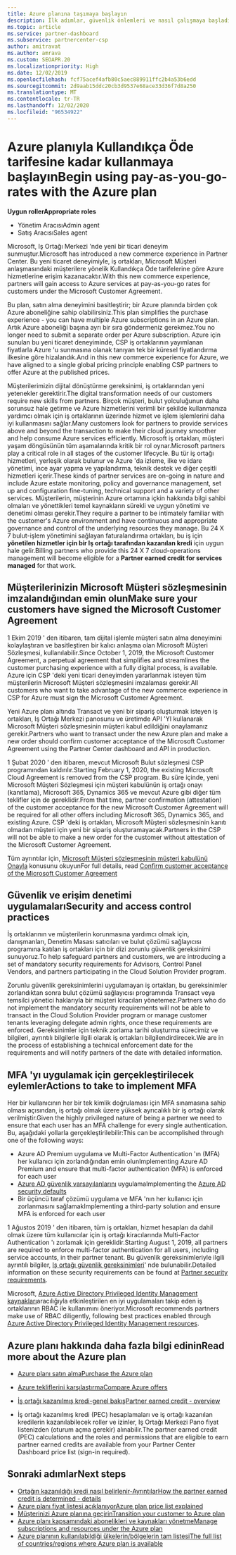 ```yaml
---
title: Azure planına taşımaya başlayın
description: İlk adımlar, güvenlik önlemleri ve nasıl çalışmaya başladıklarını dahil olmak üzere Azure Kullandıkça Öde planını kullanma hakkında bilgi edinmek için sizin ve müşterilerinizin ne olduğunu öğrenin.
ms.topic: article
ms.service: partner-dashboard
ms.subservice: partnercenter-csp
author: amitravat
ms.author: amrava
ms.custom: SEOAPR.20
ms.localizationpriority: High
ms.date: 12/02/2019
ms.openlocfilehash: fcf75acef4afb80c5aec889911ffc2b4a53b6edd
ms.sourcegitcommit: 2d9aab15ddc20cb3d9537e68ace33d36f7d8a250
ms.translationtype: MT
ms.contentlocale: tr-TR
ms.lasthandoff: 12/02/2020
ms.locfileid: "96534922"
---
```

# <a name="begin-using-pay-as-you-go-rates-with-the-azure-plan"></a><span data-ttu-id="62eed-103">Azure planıyla Kullandıkça Öde tarifesine kadar kullanmaya başlayın</span><span class="sxs-lookup"><span data-stu-id="62eed-103">Begin using pay-as-you-go-rates with the Azure plan</span></span>

<span data-ttu-id="62eed-104">**Uygun roller**</span><span class="sxs-lookup"><span data-stu-id="62eed-104">**Appropriate roles**</span></span>

- <span data-ttu-id="62eed-105">Yönetim Aracısı</span><span class="sxs-lookup"><span data-stu-id="62eed-105">Admin agent</span></span>
- <span data-ttu-id="62eed-106">Satış Aracısı</span><span class="sxs-lookup"><span data-stu-id="62eed-106">Sales agent</span></span>


<span data-ttu-id="62eed-107">Microsoft, Iş Ortağı Merkezi 'nde yeni bir ticari deneyim sunmuştur.</span><span class="sxs-lookup"><span data-stu-id="62eed-107">Microsoft has introduced a new commerce experience in Partner Center.</span></span>  <span data-ttu-id="62eed-108">Bu yeni ticaret deneyimiyle, iş ortakları, Microsoft Müşteri anlaşmasındaki müşterilere yönelik Kullandıkça Öde tarifelerine göre Azure hizmetlerine erişim kazanacaktır.</span><span class="sxs-lookup"><span data-stu-id="62eed-108">With this new commerce experience, partners will gain access to Azure services at pay-as-you-go rates for customers under the Microsoft Customer Agreement.</span></span>

<span data-ttu-id="62eed-109">Bu plan, satın alma deneyimini basitleştirir; bir Azure planında birden çok Azure aboneliğine sahip olabilirsiniz.</span><span class="sxs-lookup"><span data-stu-id="62eed-109">This plan simplifies the purchase experience - you can have multiple Azure subscriptions in an Azure plan.</span></span> <span data-ttu-id="62eed-110">Artık Azure aboneliği başına ayrı bir sıra göndermeniz gerekmez.</span><span class="sxs-lookup"><span data-stu-id="62eed-110">You no longer need to submit a separate order per Azure subscription.</span></span> <span data-ttu-id="62eed-111">Azure için sunulan bu yeni ticaret deneyiminde, CSP iş ortaklarının yayımlanan fiyatlarla Azure 'u sunmasına olanak tanıyan tek bir küresel fiyatlandırma ilkesine göre hizalandık.</span><span class="sxs-lookup"><span data-stu-id="62eed-111">And in this new commerce experience for Azure, we have aligned to a single global pricing principle enabling CSP partners to offer Azure at the published prices.</span></span>

<span data-ttu-id="62eed-112">Müşterilerimizin dijital dönüştürme gereksinimi, iş ortaklarından yeni yetenekler gerektirir.</span><span class="sxs-lookup"><span data-stu-id="62eed-112">The digital transformation needs of our customers require new skills from partners.</span></span> <span data-ttu-id="62eed-113">Birçok müşteri, bulut yolculuğunun daha sorunsuz hale getirme ve Azure hizmetlerini verimli bir şekilde kullanmanıza yardımcı olmak için iş ortaklarının üzerinde hizmet ve işlem işlemlerini daha iyi kullanmasını sağlar.</span><span class="sxs-lookup"><span data-stu-id="62eed-113">Many customers look for partners to provide services above and beyond the transaction to make their cloud journey smoother and help consume Azure services efficiently.</span></span> <span data-ttu-id="62eed-114">Microsoft iş ortakları, müşteri yaşam döngüsünün tüm aşamalarında kritik bir rol oynar.</span><span class="sxs-lookup"><span data-stu-id="62eed-114">Microsoft partners play a critical role in all stages of the customer lifecycle.</span></span> <span data-ttu-id="62eed-115">Bu tür iş ortağı hizmetleri, yerleşik olarak bulunur ve Azure 'da izleme, ilke ve idare yönetimi, ince ayar yapma ve yapılandırma, teknik destek ve diğer çeşitli hizmetleri içerir.</span><span class="sxs-lookup"><span data-stu-id="62eed-115">These kinds of partner services are on-going in nature and include Azure estate monitoring, policy and governance management, set up and configuration fine-tuning, technical support and a variety of other services.</span></span> <span data-ttu-id="62eed-116">Müşterilerin, müşterinin Azure ortamına içkin hakkında bilgi sahibi olmaları ve yönettikleri temel kaynakların sürekli ve uygun yönetimi ve denetimi olması gerekir.</span><span class="sxs-lookup"><span data-stu-id="62eed-116">They require a partner to be intimately familiar with the customer's Azure environment and have continuous and appropriate governance and control of the underlying resources they manage.</span></span> <span data-ttu-id="62eed-117">Bu 24 X 7 bulut-işlem yönetimini sağlayan faturalandırma ortakları, bu iş için **yönetilen hizmetler için bir Iş ortağı tarafından kazanılan kredi** için uygun hale gelir.</span><span class="sxs-lookup"><span data-stu-id="62eed-117">Billing partners who provide this 24 X 7 cloud-operations management will become eligible for a **Partner earned credit for services managed** for that work.</span></span>

## <a name="make-sure-your-customers-have-signed-the-microsoft-customer-agreement"></a><span data-ttu-id="62eed-118">Müşterilerinizin Microsoft Müşteri sözleşmesinin imzalandığından emin olun</span><span class="sxs-lookup"><span data-stu-id="62eed-118">Make sure your customers have signed the Microsoft Customer Agreement</span></span>

<span data-ttu-id="62eed-119">1 Ekim 2019 ' den itibaren, tam dijital işlemle müşteri satın alma deneyimini kolaylaştıran ve basitleştiren bir kalıcı anlaşma olan Microsoft Müşteri Sözleşmesi, kullanılabilir.</span><span class="sxs-lookup"><span data-stu-id="62eed-119">Since October 1, 2019, the Microsoft Customer Agreement, a perpetual agreement that simplifies and streamlines the customer purchasing experience with a fully digital process, is available.</span></span> <span data-ttu-id="62eed-120">Azure için CSP 'deki yeni ticari deneyimden yararlanmak isteyen tüm müşterilerin Microsoft Müşteri sözleşmesini imzalaması gerekir.</span><span class="sxs-lookup"><span data-stu-id="62eed-120">All customers who want to take advantage of the new commerce experience in CSP for Azure must sign the Microsoft Customer Agreement.</span></span>

<span data-ttu-id="62eed-121">Yeni Azure planı altında Transact ve yeni bir sipariş oluşturmak isteyen iş ortakları, Iş Ortağı Merkezi panosunu ve üretimde API 'YI kullanarak Microsoft Müşteri sözleşmesinin müşteri kabul edildiğini onaylamanız gerekir.</span><span class="sxs-lookup"><span data-stu-id="62eed-121">Partners who want to transact under the new Azure plan and make a new order should confirm customer acceptance of the Microsoft Customer Agreement using the Partner Center dashboard and API in production.</span></span>

<span data-ttu-id="62eed-122">1 Şubat 2020 ' den itibaren, mevcut Microsoft Bulut sözleşmesi CSP programından kaldırılır.</span><span class="sxs-lookup"><span data-stu-id="62eed-122">Starting February 1, 2020, the existing Microsoft Cloud Agreement is removed from the CSP program.</span></span> <span data-ttu-id="62eed-123">Bu süre içinde, yeni Microsoft Müşteri Sözleşmesi için müşteri kabulünün iş ortağı onayı (kanıtlama), Microsoft 365, Dynamics 365 ve mevcut Azure gibi diğer tüm teklifler için de gereklidir.</span><span class="sxs-lookup"><span data-stu-id="62eed-123">From that time, partner confirmation (attestation) of the customer acceptance for the new Microsoft Customer Agreement will be required for all other offers including Microsoft 365, Dynamics 365, and existing Azure.</span></span> <span data-ttu-id="62eed-124">CSP 'deki iş ortakları, Microsoft Müşteri sözleşmesinin kanıtı olmadan müşteri için yeni bir sipariş oluşturamayacak.</span><span class="sxs-lookup"><span data-stu-id="62eed-124">Partners in the CSP will not be able to make a new order for the customer without attestation of the Microsoft Customer Agreement.</span></span>

<span data-ttu-id="62eed-125">Tüm ayrıntılar için, [Microsoft Müşteri sözleşmesinin müşteri kabulünü Onayla](confirm-customer-agreement.md) konusunu okuyun</span><span class="sxs-lookup"><span data-stu-id="62eed-125">For full details, read [Confirm customer acceptance of the Microsoft Customer Agreement](confirm-customer-agreement.md)</span></span>

## <a name="security-and-access-control-practices"></a><span data-ttu-id="62eed-126">Güvenlik ve erişim denetimi uygulamaları</span><span class="sxs-lookup"><span data-stu-id="62eed-126">Security and access control practices</span></span>

<span data-ttu-id="62eed-127">İş ortaklarının ve müşterilerin korunmasına yardımcı olmak için, danışmanları, Denetim Masası satıcıları ve bulut çözümü sağlayıcısı programına katılan iş ortakları için bir dizi zorunlu güvenlik gereksinimi sunuyoruz.</span><span class="sxs-lookup"><span data-stu-id="62eed-127">To help safeguard partners and customers, we are introducing a set of mandatory security requirements for Advisors, Control Panel Vendors, and partners participating in the Cloud Solution Provider program.</span></span>

<span data-ttu-id="62eed-128">Zorunlu güvenlik gereksinimlerini uygulamayan iş ortakları, bu gereksinimler zorlandıktan sonra bulut çözümü sağlayıcısı programında Transact veya temsilci yönetici haklarıyla bir müşteri kiracıları yönetemez.</span><span class="sxs-lookup"><span data-stu-id="62eed-128">Partners who do not implement the mandatory security requirements will not be able to transact in the Cloud Solution Provider program or manage customer tenants leveraging delegate admin rights, once these requirements are enforced.</span></span> <span data-ttu-id="62eed-129">Gereksinimler için teknik zorlama tarihi oluşturma sürecimiz ve bilgileri, ayrıntılı bilgilerle ilgili olarak iş ortakları bilgilendirdirecek.</span><span class="sxs-lookup"><span data-stu-id="62eed-129">We are in the process of establishing a technical enforcement date for the requirements and will notify partners of the date with detailed information.</span></span>

## <a name="actions-to-take-to-implement-mfa"></a><span data-ttu-id="62eed-130">MFA 'yı uygulamak için gerçekleştirilecek eylemler</span><span class="sxs-lookup"><span data-stu-id="62eed-130">Actions to take to implement MFA</span></span>

<span data-ttu-id="62eed-131">Her bir kullanıcının her bir tek kimlik doğrulaması için MFA sınamasına sahip olması açısından, iş ortağı olmak üzere yüksek ayrıcalıklı bir iş ortağı olarak verilmiştir.</span><span class="sxs-lookup"><span data-stu-id="62eed-131">Given the highly privileged nature of being a partner we need to ensure that each user has an MFA challenge for every single authentication.</span></span> <span data-ttu-id="62eed-132">Bu, aşağıdaki yollarla gerçekleştirilebilir:</span><span class="sxs-lookup"><span data-stu-id="62eed-132">This can be accomplished through one of the following ways:</span></span>

- <span data-ttu-id="62eed-133">Azure AD Premium uygulama ve Multi-Factor Authentication 'ın (MFA) her kullanıcı için zorlandığından emin olun</span><span class="sxs-lookup"><span data-stu-id="62eed-133">Implementing Azure AD Premium and ensure that multi-factor authentication (MFA) is enforced for each user</span></span>
- <span data-ttu-id="62eed-134">[Azure AD güvenlik varsayılanlarını](/azure/active-directory/conditional-access/concept-conditional-access-security-defaults) uygulama</span><span class="sxs-lookup"><span data-stu-id="62eed-134">Implementing the [Azure AD security defaults](/azure/active-directory/conditional-access/concept-conditional-access-security-defaults)</span></span>
- <span data-ttu-id="62eed-135">Bir üçüncü taraf çözümü uygulama ve MFA 'nın her kullanıcı için zorlanmasını sağlamak</span><span class="sxs-lookup"><span data-stu-id="62eed-135">Implementing a third-party solution and ensure MFA is enforced for each user</span></span>

<span data-ttu-id="62eed-136">1 Ağustos 2019 ' den itibaren, tüm iş ortakları, hizmet hesapları da dahil olmak üzere tüm kullanıcılar için iş ortağı kiracılarında Multi-Factor Authentication 'ı zorlamak için gereklidir.</span><span class="sxs-lookup"><span data-stu-id="62eed-136">Starting August 1, 2019, all partners are required to enforce multi-factor authentication for all users, including service accounts, in their partner tenant.</span></span> <span data-ttu-id="62eed-137">Bu güvenlik gereksinimleriyle ilgili ayrıntılı bilgiler, [Iş ortağı güvenlik gereksinimleri](partner-security-requirements.md)' nde bulunabilir.</span><span class="sxs-lookup"><span data-stu-id="62eed-137">Detailed information on these security requirements can be found at [Partner security requirements](partner-security-requirements.md).</span></span>

<span data-ttu-id="62eed-138">Microsoft, [Azure Active Directory Privileged Identity Management kaynakları](/azure/active-directory/privileged-identity-management/pim-configure)aracılığıyla etkinleştirilen en iyi uygulamaları takip eden iş ortaklarının RBAC ile kullanımını öneriyor.</span><span class="sxs-lookup"><span data-stu-id="62eed-138">Microsoft recommends partners make use of RBAC diligently, following best practices enabled through [Azure Active Directory Privileged Identity Management resources](/azure/active-directory/privileged-identity-management/pim-configure).</span></span>

## <a name="read-more-about-the-azure-plan"></a><span data-ttu-id="62eed-139">Azure planı hakkında daha fazla bilgi edinin</span><span class="sxs-lookup"><span data-stu-id="62eed-139">Read more about the Azure plan</span></span>

- [<span data-ttu-id="62eed-140">Azure planı satın alma</span><span class="sxs-lookup"><span data-stu-id="62eed-140">Purchase the Azure plan</span></span>](purchase-azure-plan.md)

- [<span data-ttu-id="62eed-141">Azure tekliflerini karşılaştırma</span><span class="sxs-lookup"><span data-stu-id="62eed-141">Compare Azure offers</span></span>](compare-azure-offers.md)

- [<span data-ttu-id="62eed-142">İş ortağı kazanılmış kredi-genel bakış</span><span class="sxs-lookup"><span data-stu-id="62eed-142">Partner earned credit - overview</span></span>](partner-earned-credit.md)

- <span data-ttu-id="62eed-143">İş ortağı kazanılmış kredi (PEC) hesaplamaları ve iş ortağı kazanılan kredilerin kazanılabilecek roller ve izinler, Iş Ortağı Merkezi Pano fiyat listenizden (oturum açma gerekir) alınabilir.</span><span class="sxs-lookup"><span data-stu-id="62eed-143">The partner earned credit (PEC) calculations and the roles and permissions that are eligible to earn partner earned credits are available from your Partner Center Dashboard price list (sign-in required).</span></span>

## <a name="next-steps"></a><span data-ttu-id="62eed-144">Sonraki adımlar</span><span class="sxs-lookup"><span data-stu-id="62eed-144">Next steps</span></span> 

- [<span data-ttu-id="62eed-145">Ortağın kazanıldığı kredi nasıl belirlenir-Ayrıntılar</span><span class="sxs-lookup"><span data-stu-id="62eed-145">How the partner earned credit is determined - details</span></span>](partner-earned-credit-explanation.md)
- [<span data-ttu-id="62eed-146">Azure planı fiyat listesi açıklanıyor</span><span class="sxs-lookup"><span data-stu-id="62eed-146">Azure plan price list explained</span></span>](azure-plan-price-list.md)
- [<span data-ttu-id="62eed-147">Müşterinizi Azure planına geçirin</span><span class="sxs-lookup"><span data-stu-id="62eed-147">Transition your customer to Azure plan</span></span>](azure-plan-transition.md)
- [<span data-ttu-id="62eed-148">Azure planı kapsamındaki abonelikleri ve kaynakları yönetme</span><span class="sxs-lookup"><span data-stu-id="62eed-148">Manage subscriptions and resources under the Azure plan</span></span>](azure-plan-manage.md)
- [<span data-ttu-id="62eed-149">Azure planının kullanılabildiği ülkelerin/bölgelerin tam listesi</span><span class="sxs-lookup"><span data-stu-id="62eed-149">The full list of countries/regions where Azure plan is available</span></span>](https://query.prod.cms.rt.microsoft.com/cms/api/am/binary/RE3QN0x)